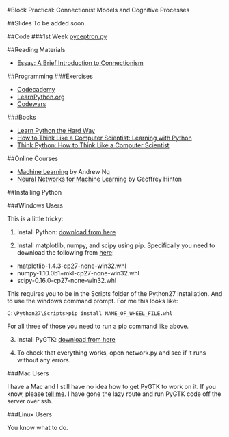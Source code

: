 #Block Practical: Connectionist Models and Cognitive Processes

##Slides
To be added soon.

##Code
###1st Week
[pyceptron.py](https://github.com/oliviaguest/connectionism/raw/master/pyceptron.py)

##Reading Materials
- [Essay: A Brief Introduction to Connectionism](http://kimplunkett.org.uk/secondtry/page31/page32/index.html)

##Programming
###Exercises
- [Codecademy](www.codecademy.com)
- [LearnPython.org](http://www.learnpython.org/)
- [Codewars](http://www.codewars.com/)

###Books
- [Learn Python the Hard Way](http://learnpythonthehardway.org/book/)
- [How to Think Like a Computer Scientist: Learning with Python](http://www.openbookproject.net/thinkcs/python/english2e/)
- [Think Python: How to Think Like a Computer Scientist](http://www.greenteapress.com/thinkpython/)

##Online Courses
- [Machine Learning](https://www.coursera.org/learn/machine-learning/) by Andrew Ng
- [Neural Networks for Machine Learning](https://www.coursera.org/course/neuralnets) by Geoffrey Hinton

##Installing Python 

###Windows Users

This is a little tricky:

1. Install Python: [download from here](https://www.python.org/ftp/python/2.7.10/python-2.7.10.msi)

2. Install matplotlib, numpy, and scipy using pip. Specifically you need to download the following from [here](http://www.lfd.uci.edu/~gohlke/pythonlibs/):
 - matplotlib-1.4.3-cp27-none-win32.whl
 - numpy-1.10.0b1+mkl-cp27-none-win32.whl
 - scipy-0.16.0-cp27-none-win32.whl
 
 This requires you to be in the Scripts folder of the Python27 installation. And to use the windows command prompt. For me this looks like:
```
C:\Python27\Scripts>pip install NAME_OF_WHEEL_FILE.whl
```
For all three of those you need to run a pip command like above.  

3. Install PyGTK: [download from here](http://ftp.gnome.org/pub/GNOME/binaries/win32/pygtk/2.24/pygtk-all-in-one-2.24.2.win32-py2.7.msi)

4. To check that everything works, open network.py and see if it runs without any errors.

###Mac Users

I have a Mac and I still have no idea how to get PyGTK to work on it. If you know, please [tell me](mailto:olivia@oliviaguest.com). I have gone the lazy route and run PyGTK code off the server over ssh. 

###Linux Users

You know what to do.
